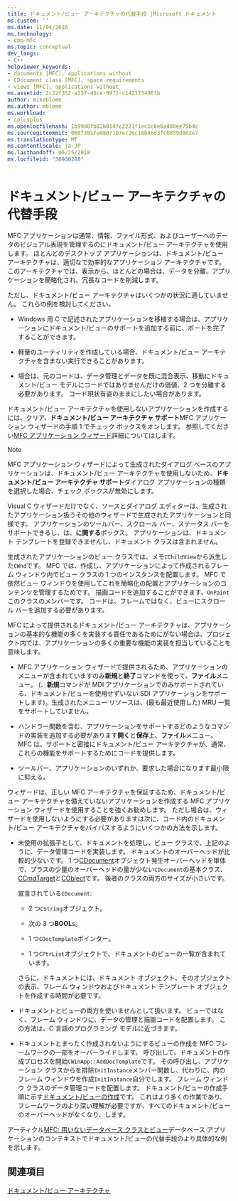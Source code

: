 ```yaml
---
title: ドキュメント/ビュー アーキテクチャの代替手段 |Microsoft ドキュメント
ms.custom: ''
ms.date: 11/04/2016
ms.technology:
- cpp-mfc
ms.topic: conceptual
dev_langs:
- C++
helpviewer_keywords:
- documents [MFC], applications without
- CDocument class [MFC], space requirements
- views [MFC], applications without
ms.assetid: 2c22f352-a137-45ce-9971-c142173496fb
author: mikeblome
ms.author: mblome
ms.workload:
- cplusplus
ms.openlocfilehash: 1b99d8fb82b014fc2221f1ec1c0e6ad08ee75b4c
ms.sourcegitcommit: 060f381fe0807107ec26c18b46d3fcb859d8d2e7
ms.translationtype: MT
ms.contentlocale: ja-JP
ms.lasthandoff: 06/25/2018
ms.locfileid: "36930288"
---
```

# <a name="alternatives-to-the-documentview-architecture"></a>ドキュメント/ビュー アーキテクチャの代替手段
MFC アプリケーションは通常、情報、ファイル形式、およびユーザーへのデータのビジュアル表現を管理するのにドキュメント/ビュー アーキテクチャを使用します。 ほとんどのデスクトップ アプリケーションは、ドキュメント/ビュー アーキテクチャは、適切なで効率的なアプリケーション アーキテクチャです。 このアーキテクチャでは、表示から、ほとんどの場合は、データを分離、アプリケーションを簡略化され、冗長なコードを削減します。  
  
 ただし、ドキュメント/ビュー アーキテクチャはいくつかの状況に適していません。 これらの例を検討してください。  
  
-   Windows 用 C で記述されたアプリケーションを移植する場合は、アプリケーションにドキュメント/ビューのサポートを追加する前に、ポートを完了することができます。  
  
-   軽量のユーティリティを作成している場合、ドキュメント/ビュー アーキテクチャを含まない実行できることがあります。  
  
-   場合は、元のコードは、データ管理とデータを既に混合表示、移動にドキュメント/ビュー モデルにコードではありませんだけの価値、2 つを分離する必要があります。 コード現状有姿のままにしたい場合があります。  
  
 ドキュメント/ビュー アーキテクチャを使用しないアプリケーションを作成するには、クリア、**ドキュメント/ビュー アーキテクチャ サポート**MFC アプリケーション ウィザードの手順 1 でチェック ボックスをオンします。 参照してください[MFC アプリケーション ウィザード](../mfc/reference/mfc-application-wizard.md)詳細についてはします。  
  
> [!NOTE]
>  MFC アプリケーション ウィザードによって生成されたダイアログ ベースのアプリケーションは、ドキュメント/ビュー アーキテクチャを使用しないため、**ドキュメント/ビュー アーキテクチャ サポート**ダイアログ アプリケーションの種類を選択した場合、チェック ボックスが無効にします。  
  
 Visual C ウィザードだけでなく、ソースとダイアログ エディターは、生成されたアプリケーション扱うその他のウィザードで生成されたアプリケーションと同様です。 アプリケーションのツールバー、スクロール バー、ステータス バーをサポートできるし、は、**に関する**ボックス。 アプリケーションは、ドキュメント テンプレートを登録できませんし、ドキュメント クラスは含まれません。  
  
 生成されたアプリケーションのビュー クラスでは、メモ`CChildView`から派生した`CWnd`です。 MFC では、作成し、アプリケーションによって作成されるフレーム ウィンドウ内でビュー クラスの 1 つのインスタンスを配置します。 MFC で依然ビュー ウィンドウを使用してこれを簡略化の配置とアプリケーションのコンテンツを管理するためです。 描画コードを追加することができます、`OnPaint`このクラスのメンバーです。 コードは、フレームではなく、ビューにスクロール バーを追加する必要があります。  
  
 MFC によって提供されるドキュメント/ビュー アーキテクチャは、アプリケーションの基本的な機能の多くを実装する責任であるためにがない場合は、プロジェクト内では、アプリケーションの多くの重要な機能の実装を担当していることを意味します。  
  
-   MFC アプリケーション ウィザードで提供されるため、アプリケーションのメニューが含まれていますのみ**新規**と**終了**コマンドを使って、**ファイル**メニュー。 (、**新規**コマンドが MDI アプリケーションでのみサポートされている、ドキュメント/ビューを使用せずいない SDI アプリケーションをサポートします)。生成されたメニュー リソースは、(最も最近使用した) MRU 一覧をサポートしていません。  
  
-   ハンドラー関数を含む、アプリケーションをサポートするどのようなコマンドの実装を追加する必要があります**開く**と**保存**上、**ファイル**メニュー。 MFC は、サポートと密接にドキュメント/ビュー アーキテクチャが、通常、これらの機能をサポートするためにコードを提供します。  
  
-   ツールバー、アプリケーションのいずれか、要求した場合になります最小限に抑える。  
  
 ウィザードは、正しい MFC アーキテクチャを保証するため、ドキュメント/ビュー アーキテクチャを備えていないアプリケーションを作成する MFC アプリケーション ウィザードを使用することを強くお勧めします。 ただし場合は、ウィザードを使用しないようにする必要がありますは次に、コード内のドキュメント/ビュー アーキテクチャをバイパスするようにいくつかの方法を示します。  
  
-   未使用の拡張子として、ドキュメントを処理し、ビュー クラスで、上記のように、データ管理コードを実装します。 ドキュメントのオーバーヘッドが比較的少ないです。 1 つ[CDocument](../mfc/reference/cdocument-class.md)オブジェクト発生オーバーヘッドを単体で、プラスの少量のオーバーヘッドの量が少ない`CDocument`の基本クラス、 [CCmdTarget](../mfc/reference/ccmdtarget-class.md)と[CObject](../mfc/reference/cobject-class.md)です。 後者のクラスの両方のサイズが小さいです。  
  
     宣言されている`CDocument`:  
  
    -   2 つ`CString`オブジェクト。  
  
    -   次の 3 つ**BOOL**s。  
  
    -   1 つ`CDocTemplate`ポインター。  
  
    -   1 つ`CPtrList`オブジェクトで、ドキュメントのビューの一覧が含まれています。  
  
     さらに、ドキュメントには、ドキュメント オブジェクト、そのオブジェクトの表示、フレーム ウィンドウおよびドキュメント テンプレート オブジェクトを作成する時間が必要です。  
  
-   ドキュメントとビューの両方を使いませんとして扱います。 ビューではなく、フレーム ウィンドウに、データの管理と描画コードを配置します。 この方法は、C 言語のプログラミング モデルに近づきます。  
  
-   ドキュメントとまったく作成されないようにするビューの作成を MFC フレームワークの一部をオーバーライドします。 呼び出して、ドキュメントの作成プロセスを開始`CWinApp::AddDocTemplate`です。 その呼び出し、アプリケーション クラスからを排除`InitInstance`メンバー関数し、代わりに、内のフレーム ウィンドウを作成`InitInstance`自分でします。 フレーム ウィンドウ クラスのデータ管理コードを配置します。 ドキュメント/ビューの作成手順に示す[ドキュメント/ビューの作成](../mfc/document-view-creation.md)です。 これはより多くの作業であり、フレームワークのより深い理解が必要ですが、すべてのドキュメント/ビューのオーバーヘッドがなくなり、します。  
  
 アーティクル[MFC: 用いないデータベース クラスとビュー](../data/mfc-using-database-classes-without-documents-and-views.md)データベース アプリケーションのコンテキストでドキュメント/ビューの代替手段のより具体的な例を示します。  
  
## <a name="see-also"></a>関連項目  
 [ドキュメント/ビュー アーキテクチャ](../mfc/document-view-architecture.md)

